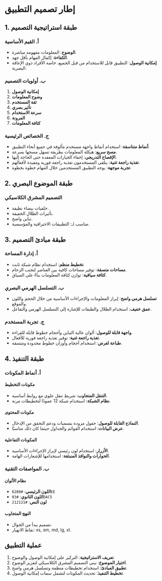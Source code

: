 # إطار تصميم التطبيق

## 1. طبقة استراتيجية التصميم

### أ. القيم الأساسية

- **الوضوح**: المعلومات مفهومة مباشرة.
- **الكفاءة**: إكمال المهام بأقل جهد.
- **إمكانية الوصول**: التطبيق قابل للاستخدام من قبل الجميع، خاصة الأفراد ذوي الإعاقة البصرية.

### ب. أولويات التصميم

1. **إمكانية الوصول**
2. **وضوح المعلومات**
3. **ثقة المستخدم**
4. **تأثير بصري**
5. **سرعة الاستخدام**
6. **المرونة**
7. **كثافة المعلومات**

### ج. الخصائص الرئيسية

- **أنماط متناسقة**: استخدام أنماط واجهة مستخدم مألوفة في جميع أنحاء التطبيق.
- **مسح سريع**: هيكلة المعلومات بطريقة تسهل مسحها بسرعة.
- **الإفصاح التدريجي**: إخفاء الخيارات المعقدة حتى الحاجة إليها.
- **تغذية راجعة غنية**: يتلقى المستخدمون تغذية راجعة فورية ومفيدة لأفعالهم.
- **تجربة موجهة**: يوجه التطبيق المستخدمين خلال المهام خطوة بخطوة.

## 2. طبقة الموضوع البصري

### التصميم المشرق الكلاسيكي

- خلفيات بيضاء نظيفة.
- تأثيرات الظلال الخفيفة.
- تباين واضح.
- مناسب لـ: التطبيقات الاحترافية والمؤسسية.

## 3. طبقة مبادئ التصميم

### أ. إدارة المساحة

- **تخطيط منظم**: استخدام نظام شبكة ثابت.
- **مساحات متسقة**: توفير مساحات كافية بين العناصر لتجنب الزحام.
- **كثافة سياقية**: توازن كثافة المعلومات بناءً على السياق.

### ب. التسلسل الهرمي البصري

- **تسلسل هرمي واضح**: إبراز المعلومات والإجراءات الأساسية من خلال الحجم واللون والموقع.
- **عمق خفيف**: استخدام الظلال والطبقات للإشارة إلى التسلسل الهرمي والتفاعل.

### ج. تجربة المستخدم

- **واجهة قابلة للوصول**: ألوان عالية التباين وأحجام خطوط قابلة للقراءة.
- **تغذية راجعة غنية**: توفير تغذية راجعة فورية للأفعال.
- **طباعة لغرض**: استخدام أحجام وأوزان خطوط محدودة ومتسقة.

## 4. طبقة التنفيذ

### أ. أنماط المكونات

#### مكونات التخطيط

- **التنقل المتجاوب**: شريط تنقل علوي مع روابط أساسية.
- **نظام الشبكة**: استخدام شبكة 12 عمودًا لتخطيطات مرنة.

#### مكونات المحتوى

- **النماذج القابلة للوصول**: حقول مزودة بتسميات ودعم التحقق من الإدخال.
- **عرض البيانات**: استخدام القوائم والجداول حيثما كان ذلك مناسبًا.

#### المكونات التفاعلية

- **الأزرار**: استخدام لون رئيسي لإبراز الإجراءات الأساسية.
- **الحوارات والنوافذ المنبثقة**: استخدامها للإشعارات الهامة.

### ب. المواصفات التقنية

#### نظام الألوان

- **اللون الرئيسي**: `#6200EE`
- **اللون الثانوي**: `#03DAC5`
- **لون النص**: `#212121`

#### النهج المتجاوب

- تصميم يبدأ من الجوال.
- نقاط الانهيار: xs, sm, md, lg, xl.

## عملية التطبيق

1. **تعريف الاستراتيجية**: التركيز على إمكانية الوصول والوضوح.
2. **اختيار الموضوع**: تبني التصميم المشرق الكلاسيكي لتعزيز الوضوح.
3. **تطبيق المبادئ**: استخدام تخطيطات منظمة وتسلسل هرمي واضح.
4. **تخطيط التنفيذ**: تحديث المكونات لتشمل سمات إمكانية الوصول.